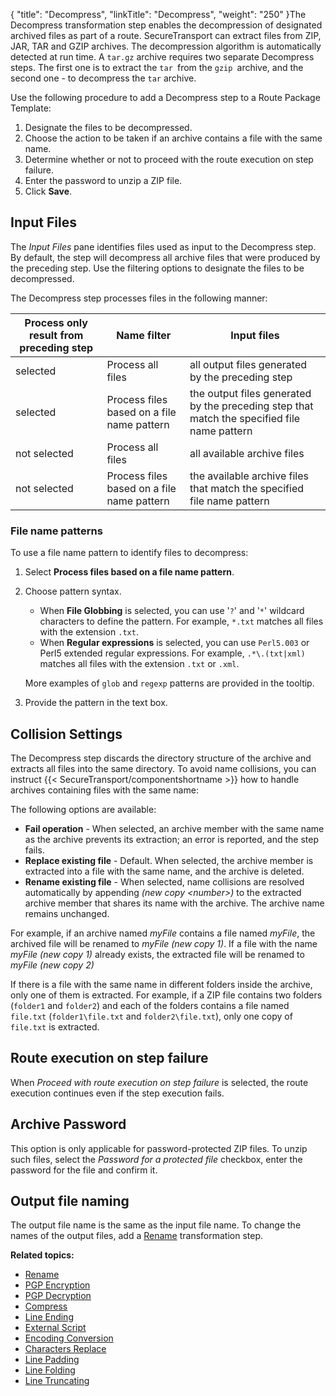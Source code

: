 {
    "title": "Decompress",
    "linkTitle": "Decompress",
    "weight": "250"
}The Decompress transformation step enables the decompression of designated archived files as part of a route. SecureTransport can extract files from ZIP, JAR, TAR and GZIP archives. The decompression algorithm is automatically detected at run time. A `tar.gz` archive requires two separate Decompress steps. The first one is to extract the `tar `from the `gzip `archive, and the second one - to decompress the `tar` archive.

Use the following procedure to add a Decompress step to a Route Package Template:

1.  Designate the files to be decompressed.
2.  Choose the action to be taken if an archive contains a file with the same name.
3.  Determine whether or not to proceed with the route execution on step failure.
4.  Enter the password to unzip a ZIP file.
5.  Click **Save**.

<span id="File"></span>

## Input Files

The *Input Files* pane identifies files used as input to the Decompress step. By default, the step will decompress all archive files that were produced by the preceding step. Use the filtering options to designate the files to be decompressed.

The Decompress step processes files in the following manner:

<table>
   <thead>
      <tr>
<th style="text-align: center;" class="HeadE-Column1-Header1">Process only result from preceding step<br />
         </th>
<th style="text-align: center;" class="HeadE-Column1-Header1">Name filter<br />
         </th>
<th style="text-align: center;" class="HeadD-Column1-Header1">Input files<br />
         </th>
      </tr>
   </thead>
   <tbody>
      <tr>
         <td>selected         </td>
         <td>Process all files         </td>
         <td>all output files generated by the preceding step         </td>
      </tr>
      <tr>
         <td>selected         </td>
         <td>Process files based on a file name pattern         </td>
         <td>the output files generated by the preceding step that match the specified file name pattern         </td>
      </tr>
      <tr>
         <td>not selected         </td>
         <td>Process all files         </td>
         <td>all available archive files         </td>
      </tr>
      <tr>
         <td>not selected         </td>
         <td>Process files based on a file name pattern         </td>
         <td>the available archive files that match the specified file name pattern         </td>
      </tr>
   </tbody>
</table>

<span id="File2"></span>

### File name patterns

To use a file name pattern to identify files to decompress:

1.  Select **Process files based on a file name pattern**.
2.  Choose pattern syntax.
    -   When **File Globbing** is selected, you can use '`?`' and '`*`' wildcard characters to define the pattern. For example, `*.txt` matches all files with the extension `.txt`.
    -   When **Regular expressions** is selected, you can use `Perl5.003` or Perl5 extended regular expressions. For example, `.*\.(txt|xml)` matches all files with the extension `.txt` or `.xml`.

    More examples of `glob` and `regexp` patterns are provided in the tooltip.
3.  Provide the pattern in the text box.

<span id="Collisio"></span>

## Collision Settings

The Decompress step discards the directory structure of the archive and extracts all files into the same directory. To avoid name collisions, you can instruct {{< SecureTransport/componentshortname  >}} how to handle archives containing files with the same name:

The following options are available:

-   **Fail operation** - When selected, an archive member with the same name as the archive prevents its extraction; an error is reported, and the step fails.
-   **Replace existing file** - Default. When selected, the archive member is extracted into a file with the same name, and the archive is deleted.
-   **Rename existing file** - When selected, name collisions are resolved automatically by appending *(new copy &lt;number>)* to the extracted archive member that shares its name with the archive. The archive name remains unchanged.  

For example, if an archive named *myFile* contains a file named *myFile*, the archived file will be renamed to *myFile (new copy 1)*. If a file with the name *myFile (new copy 1)* already exists, the extracted file will be renamed to *myFile (new copy 2)*

If there is a file with the same name in different folders inside the archive, only one of them is extracted. For example, if a ZIP file contains two folders (`folder1` and `folder2`) and each of the folders contains a file named `file.txt` (`folder1\file.txt` and `folder2\file.txt`), only one copy of `file.txt` is extracted.

<span id="Proceed"></span>

## Route execution on step failure

When *Proceed with route execution on step failure* is selected, the route execution continues even if the step execution fails.

<span id="Archive"></span>

## Archive Password

This option is only applicable for password-protected ZIP files. To unzip such files, select the *Password for a protected file* checkbox, enter the password for the file and confirm it.

## Output file naming

The output file name is the same as the input file name. To change the names of the output files, add a [Rename](../t_st_rename) transformation step.

**Related topics:**

-   [Rename](../t_st_rename)
-   [PGP Encryption](../t_st_pgp_encryption)
-   [PGP Decryption](../t_st_pgp_decryption)
-   [Compress](../t_st_compress)
-   [Line Ending](../t_st_line_ending)
-   [External Script](../t_st_external_script)
-   [Encoding Conversion](../t_st_charset_conversion)
-   [Characters Replace](../t_st_replace)
-   [Line Padding](../t_st_line_padding)
-   [Line Folding](../t_st_file_folding)
-   [Line Truncating](../t_st_line_truncating)
